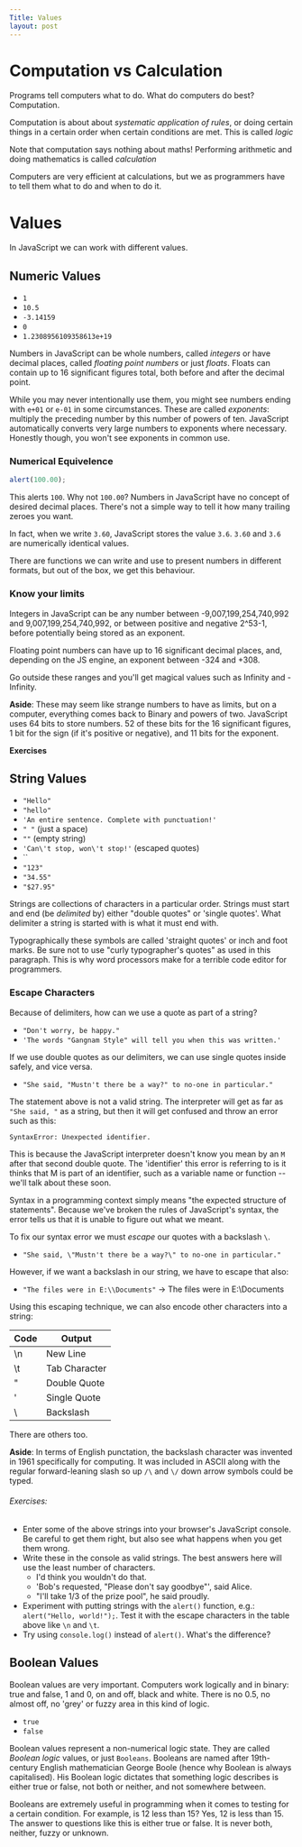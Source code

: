 ```yaml
---
Title: Values
layout: post
---
```

# Computation vs Calculation

Programs tell computers what to do. What do computers do best? Computation.

Computation is about about *systematic application of rules*, or doing certain things in a certain order when certain conditions are met. This is called *logic*

Note that computation says nothing about maths! Performing arithmetic and doing mathematics is called *calculation*

Computers are very efficient at calculations, but we as programmers have to tell them what to do and when to do it.

# Values

In JavaScript we can work with different values.

## Numeric Values

* `1`
* `10.5`
* `-3.14159`
* `0`
* `1.2308956109358613e+19`

Numbers in JavaScript can be whole numbers, called *integers* or have decimal places, called *floating point numbers* or just *floats*. Floats can contain up to 16 significant figures total, both before and after the decimal point.

While you may never intentionally use them, you might see numbers ending with `e+01` or `e-01` in some circumstances. These are called *exponents*: multiply the preceding number by this number of powers of ten. JavaScript automatically converts very large numbers to exponents where necessary. Honestly though, you won't see exponents in common use.

### Numerical Equivelence

```js
alert(100.00);
```

This alerts `100`. Why not `100.00`? Numbers in JavaScript have no concept of desired decimal places. There's not a simple way to tell it how many trailing zeroes you want.

In fact, when we write `3.60`, JavaScript stores the value `3.6`. `3.60` and `3.6` are numerically identical values.

There are functions we can write and use to present numbers in different formats, but out of the box, we get this behaviour.

### Know your limits

Integers in JavaScript can be any number between -9,007,199,254,740,992 and 9,007,199,254,740,992, or between positive and negative 2^53-1, before potentially being stored as an exponent.

Floating point numbers can have up to 16 significant decimal places, and, depending on the JS engine, an exponent between -324 and +308.

Go outside these ranges and you'll get magical values such as Infinity and -Infinity.

**Aside**: These may seem like strange numbers to have as limits, but on a computer, everything comes back to Binary and powers of two. JavaScript uses 64 bits to store numbers. 52 of these bits for the 16 significant figures, 1 bit for the sign (if it's positive or negative), and 11 bits for the exponent.

**Exercises**

## String Values

* `"Hello"`
* `"hello"`
* `'An entire sentence. Complete with punctuation!'`
* `" "` (just a space)
* `""` (empty string)
* `'Can\'t stop, won\'t stop!'` (escaped quotes)
* ``
* `"123"`
* `"34.55"`
* `"$27.95"`

Strings are collections of characters in a particular order. Strings must start and end (be *delimited* by) either \"double quotes\" or \'single quotes\'. What delimiter a string is started with is what it must end with.

Typographically these symbols are called 'straight quotes' or inch and foot marks. Be sure not to use "curly typographer's quotes" as used in this paragraph. This is why word processors make for a terrible code editor for programmers.

### Escape Characters

Because of delimiters, how can we use a quote as part of a string?

* `"Don't worry, be happy."`
* `'The words "Gangnam Style" will tell you when this was written.'`

If we use double quotes as our delimiters, we can use single quotes inside safely, and vice versa.

* `"She said, "Mustn't there be a way?" to no-one in particular."`

The statement above is not a valid string. The interpreter will get as far as `"She said, "` as a string, but then it will get confused and throw an error such as this:

```
SyntaxError: Unexpected identifier.
```
<!-- I like the idea of introducing common errors that they will see. When they are relevant, rather than in one lump, although we might have a chapter (appendix?) on debugging where everything is lumped together?? -->

This is because the JavaScript interpreter doesn't know you mean by an `M` after that second double quote. The 'identifier' this error is referring to is it thinks that M is part of an identifier, such as a variable name or function -- we'll talk about these soon.

Syntax in a programming context simply means "the expected structure of statements". Because we've broken the rules of JavaScript's syntax, the error tells us that it is unable to figure out what we meant.

To fix our syntax error we must *escape* our quotes with a backslash `\`.

* `"She said, \"Mustn't there be a way?\" to no-one in particular."`

However, if we want a backslash in our string, we have to escape that also:

* `"The files were in E:\\Documents"` -> The files were in E:\Documents

Using this escaping technique, we can also encode other characters into a string:

| Code   | Output        |
|--------|---------------|
| \n     | New Line      |
| \t     | Tab Character |
| \"     | Double Quote  |
| \'     | Single Quote  |
| \\     | Backslash     |

There are others too.

**Aside**: In terms of English punctation, the backslash character was invented in 1961 specifically for computing. It was included in ASCII along with the regular forward-leaning slash so up `/\` and `\/` down arrow symbols could be typed.

<!-- Concatenation could be introduced here? -->

###### Exercises:
* Enter some of the above strings into your browser's JavaScript console. Be careful to get them right, but also see what happens when you get them wrong.
* Write these in the console as valid strings. The best answers here will use the least number of characters.
  * I'd think you wouldn't do that.
  * 'Bob's requested, "Please don't say goodbye"', said Alice.
  * "I'll take 1/3 of the prize pool", he said proudly.
* Experiment with putting strings with the `alert()` function, e.g.: `alert("Hello, world!");`. Test it with the escape characters in the table above like `\n` and `\t`.
* Try using `console.log()` instead of `alert()`. What's the difference?

## Boolean Values

Boolean values are very important. Computers work logically and in binary: true and false, 1 and 0, on and off, black and white. There is no 0.5, no almost off, no 'grey' or fuzzy area in this kind of logic.

* `true`
* `false`

Boolean values represent a non-numerical logic state. They are called *Boolean logic* values, or just `Booleans`. Booleans are named after 19th-century English mathematician George Boole (hence  why Boolean is always capitalised). His Boolean logic dictates that something logic describes is either true or false, not both or neither, and not somewhere between.

Booleans are extremely useful in programming when it comes to testing for a certain condition. For example, is 12 less than 15? Yes, 12 is less than 15. The answer to questions like this is either true or false. It is never both, neither, fuzzy or unknown.

